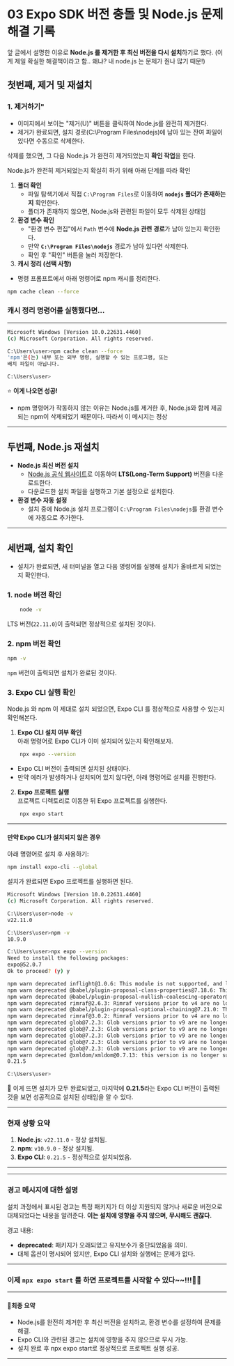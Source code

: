 03 Expo SDK 버전 충돌 및 Node.js 문제 해결 기록
===

앞 글에서 설명한 이유로 **Node.js 를 제거한 후 최신 버전을 다시 설치**하기로 했다. (이게 제일 확실한 해결책이라고 함.. 왜냐? 내 node.js 는 문제가 줜나 많기 때문!)

## 첫번째, 제거 및 재설치 

### 1. 제거하기"
- 이미지에서 보이는 "제거(U)" 버튼을 클릭하여 Node.js를 완전히 제거한다.
- 제거가 완료되면, 설치 경로(C:\Program Files\nodejs)에 남아 있는 잔여 파일이 있다면 수동으로 삭제한다.

삭제를 했으면, 그 다음 Node.js 가 완전히 제거되었는지 **확인 작업**을 한다.

Node.js가 완전히 제거되었는지 확실히 하기 위해 아래 단계를 따라 확인

1. **폴더 확인**
    - 파일 탐색기에서 직접 `C:\Program Files`로 이동하여 **`nodejs` 폴더가 존재하는지** 확인한다.
    - 폴더가 존재하지 않으면, Node.js와 관련된 파일이 모두 삭제된 상태임
2. **환경 변수 확인**
    - "환경 변수 편집"에서 `Path` 변수에 **Node.js 관련 경로**가 남아 있는지 확인한다.
    - 만약 **`C:\Program Files\nodejs`** 경로가 남아 있다면 삭제한다.
    - 확인 후 "확인" 버튼을 눌러 저장한다.
3. **캐시 정리 (선택 사항)**
- 명령 프롬프트에서 아래 명령어로 npm 캐시를 정리한다.

```bash
npm cache clean --force
```

### 캐시 정리 명령어를 실행했다면... 
---

```bash
Microsoft Windows [Version 10.0.22631.4460]
(c) Microsoft Corporation. All rights reserved.

C:\Users\user>npm cache clean --force
'npm'은(는) 내부 또는 외부 명령, 실행할 수 있는 프로그램, 또는
배치 파일이 아닙니다.

C:\Users\user>

```
⭐ **이게 나오면 성공!** 
- npm 명령어가 작동하지 않는 이유는 Node.js를 제거한 후, Node.js와 함께 제공되는 npm이 삭제되었기 때문이다. 따라서 이 메시지는 정상


---

## 두번째, Node.js 재설치

- **Node.js 최신 버전 설치**
    - [Node.js 공식 웹사이트](https://nodejs.org/)로 이동하여 **LTS(Long-Term Support)** 버전을 다운로드한다.
    - 다운로드한 설치 파일을 실행하고 기본 설정으로 설치한다.
- **환경 변수 자동 설정**
    - 설치 중에 Node.js 설치 프로그램이 `C:\Program Files\nodejs`를 환경 변수에 자동으로 추가한다.

---

## 세번째, 설치 확인
- 설치가 완료되면, 새 터미널을 열고 다음 명령어를 실행해 설치가 올바르게 되었는지 확인한다.

### 1. node 버전 확인       
```bash
    node -v
```
LTS 버전(`22.11.0`)이 출력되면 정상적으로 설치된 것이다.

### 2. npm 버전 확인

```bash
npm -v
```
`npm` 버전이 출력되면 설치가 완료된 것이다.

### 3. Expo CLI 실행 확인
Node.js 와 npm 이 제대로 설치 되었으면, Expo CLI 를 정상적으로 사용할 수 있는지 확인해본다.

1. **Expo CLI 설치 여부 확인**    
아래 명령어로 Expo CLI가 이미 설치되어 있는지 확인해보자.
    
```bash
    npx expo --version
```    
- Expo CLI 버전이 출력되면 설치된 상태이다.
- 만약 에러가 발생하거나 설치되어 있지 않다면, 아래 명령어로 설치를 진행한다.

2. **Expo 프로젝트 실행**    
프로젝트 디렉토리로 이동한 뒤 Expo 프로젝트를 실행한다.
    
```bash
    npx expo start
```
    
---

#### **만약 Expo CLI가 설치되지 않은 경우**

아래 명령어로 설치 후 사용하기:

```bash
npm install expo-cli --global
```
설치가 완료되면 Expo 프로젝트를 실행하면 된다.

```bash
Microsoft Windows [Version 10.0.22631.4460]
(c) Microsoft Corporation. All rights reserved.

C:\Users\user>node -v
v22.11.0

C:\Users\user>npm -v
10.9.0

C:\Users\user>npx expo --version
Need to install the following packages:
expo@52.0.7
Ok to proceed? (y) y

npm warn deprecated inflight@1.0.6: This module is not supported, and leaks memory. Do not use it. Check out lru-cache if you want a good and tested way to coalesce async requests by a key value, which is much more comprehensive and powerful.
npm warn deprecated @babel/plugin-proposal-class-properties@7.18.6: This proposal has been merged to the ECMAScript standard and thus this plugin is no longer maintained. Please use @babel/plugin-transform-class-properties instead.
npm warn deprecated @babel/plugin-proposal-nullish-coalescing-operator@7.18.6: This proposal has been merged to the ECMAScript standard and thus this plugin is no longer maintained. Please use @babel/plugin-transform-nullish-coalescing-operator instead.
npm warn deprecated rimraf@2.6.3: Rimraf versions prior to v4 are no longer supported
npm warn deprecated @babel/plugin-proposal-optional-chaining@7.21.0: This proposal has been merged to the ECMAScript standard and thus this plugin is no longer maintained. Please use @babel/plugin-transform-optional-chaining instead.
npm warn deprecated rimraf@3.0.2: Rimraf versions prior to v4 are no longer supported
npm warn deprecated glob@7.2.3: Glob versions prior to v9 are no longer supported
npm warn deprecated glob@7.2.3: Glob versions prior to v9 are no longer supported
npm warn deprecated glob@7.2.3: Glob versions prior to v9 are no longer supported
npm warn deprecated glob@7.2.3: Glob versions prior to v9 are no longer supported
npm warn deprecated glob@7.2.3: Glob versions prior to v9 are no longer supported
npm warn deprecated @xmldom/xmldom@0.7.13: this version is no longer supported, please update to at least 0.8.*
0.21.5

C:\Users\user>
```
🎉 이게 뜨면 설치가 모두 완료되었고, 마지막에 **0.21.5**라는 Expo CLI 버전이 출력된 것을 보면 성공적으로 설치된 상태임을 알 수 있다. 

---
### 현재 상황 요약
1. **Node.js**: `v22.11.0` - 정상 설치됨.
2. **npm**: `v10.9.0` - 정상 설치됨.
3. **Expo CLI**: `0.21.5` - 정상적으로 설치되었음.
---

---
### **경고 메시지에 대한 설명**

설치 과정에서 표시된 경고는 특정 패키지가 더 이상 지원되지 않거나 새로운 버전으로 대체되었다는 내용을 알려준다.  **이는 설치에 영향을 주지 않으며, 무시해도 괜찮다.**

경고 내용:
- **deprecated**: 패키지가 오래되었고 유지보수가 중단되었음을 의미.
- 대체 옵션이 명시되어 있지만, Expo CLI 설치와 실행에는 문제가 없다.
---


### 이제 `npx expo start` 를 하면 프로젝트를 시작할 수 있다~~!!!🎉🎉

---
#### 📌최종 요약
- Node.js를 완전히 제거한 후 최신 버전을 설치하고, 환경 변수를 설정하여 문제를 해결.
- Expo CLI와 관련된 경고는 설치에 영향을 주지 않으므로 무시 가능.
- 설치 완료 후 npx expo start로 정상적으로 프로젝트 실행 성공.
---